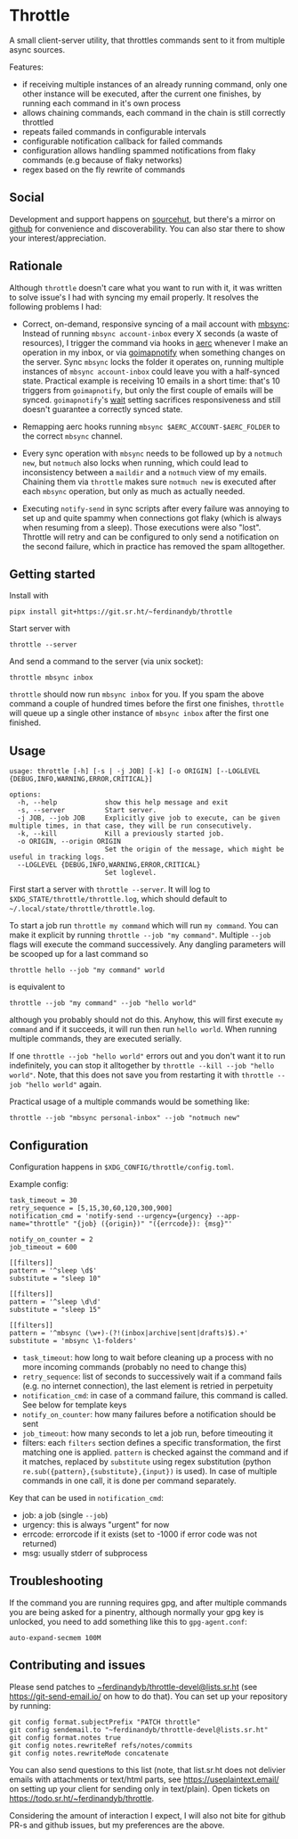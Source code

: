 # Throttle

A small client-server utility, that throttles commands sent to it from multiple
async sources.

Features:

- if receiving multiple instances of an already running command, only one other instance will be executed, after the current one finishes, by running each command in it's own process
- allows chaining commands, each command in the chain is still correctly throttled
- repeats failed commands in configurable intervals
- configurable notification callback for failed commands
- configuration allows handling spammed notifications from flaky commands (e.g because of flaky networks)
- regex based on the fly rewrite of commands

## Social

Development and support happens on
[sourcehut](https://sr.ht/~ferdinandyb/throttle/), but there's a mirror on
[github](https://github.com/ferdinandyb/throttle) for convenience and
discoverability. You can also star there to show your interest/appreciation.

## Rationale

Although `throttle` doesn't care what you want to run with it, it was written
to solve issue's I had with syncing my email properly. It resolves the
following problems I had:

- Correct, on-demand, responsive syncing of a mail account with [mbsync](https://isync.sourceforge.io/):
  Instead of running `mbsync account-inbox` every X seconds (a waste of
  resources), I trigger the command via hooks in [aerc](https://aerc-mail.org/)
  whenever I make an operation in my inbox, or via
  [goimapnotify](https://gitlab.com/shackra/goimapnotify) when something changes
  on the server. Sync `mbsync` locks the folder it operates on, running multiple
  instances of `mbsync account-inbox` could leave you with a half-synced state.
  Practical example is receiving 10 emails in a short time: that's 10 triggers
  from `goimapnotify`, but only the first couple of emails will be synced.
  `goimapnotify`'s [wait](https://gitlab.com/shackra/goimapnotify/-/issues/10)
  setting sacrifices responsiveness and still doesn't guarantee a correctly
  synced state.
- Remapping aerc hooks running `mbsync $AERC_ACCOUNT-$AERC_FOLDER` to the correct `mbsync` channel.
- Every sync operation with `mbsync` needs to be followed up by a `notmuch new`,
  but `notmuch` also locks when running, which could lead to inconsistency
  between a `maildir` and a `notmuch` view of my emails. Chaining them via
  `throttle` makes sure `notmuch new` is executed after each `mbsync` operation,
  but only as much as actually needed.

- Executing `notify-send` in sync scripts after every failure was annoying to
  set up and quite spammy when connections got flaky (which is always when
  resuming from a sleep). Those executions were also "lost". Throttle will
  retry and can be configured to only send a notification on the second
  failure, which in practice has removed the spam alltogether.


## Getting started

Install with

```
pipx install git+https://git.sr.ht/~ferdinandyb/throttle
```

Start server with

```
throttle --server
```

And send a command to the server (via unix socket):

```
throttle mbsync inbox
```

`throttle` should now run `mbsync inbox` for you. If you spam the above command
a couple of hundred times before the first one finishes, `throttle` will queue
up a single other instance of `mbsync inbox` after the first one finished.


## Usage

```
usage: throttle [-h] [-s | -j JOB] [-k] [-o ORIGIN] [--LOGLEVEL {DEBUG,INFO,WARNING,ERROR,CRITICAL}]

options:
  -h, --help            show this help message and exit
  -s, --server          Start server.
  -j JOB, --job JOB     Explicitly give job to execute, can be given multiple times, in that case, they will be run consecutively.
  -k, --kill            Kill a previously started job.
  -o ORIGIN, --origin ORIGIN
                        Set the origin of the message, which might be useful in tracking logs.
  --LOGLEVEL {DEBUG,INFO,WARNING,ERROR,CRITICAL}
                        Set loglevel.
```

First start a server with `throttle --server`. It will log to
`$XDG_STATE/throttle/throttle.log`, which should default to
`~/.local/state/throttle/throttle.log`.

To start a job run `throttle my command` which will run `my command`. You can
make it explicit by running `throttle --job "my command"`. Multiple `--job`
flags will execute the command successively. Any dangling parameters will be
scooped up for a last command so

```
throttle hello --job "my command" world
```

is equivalent to

```
throttle --job "my command" --job "hello world"
```

although you probably should not do this. Anyhow, this will first execute `my
command` and if it succeeds, it will run then run `hello world`. When running
multiple commands, they are executed serially.

If one `throttle --job "hello world"` errors out and you don't want it to run
indefinitely, you can stop it alltogether by `throttle --kill --job "hello
world"`. Note, that this does not save you from restarting it with `throttle
--job "hello world"` again.

Practical usage of a multiple commands would be something like:

```
throttle --job "mbsync personal-inbox" --job "notmuch new"
```

## Configuration

Configuration happens in `$XDG_CONFIG/throttle/config.toml`.

Example config:

```
task_timeout = 30
retry_sequence = [5,15,30,60,120,300,900]
notification_cmd = 'notify-send --urgency={urgency} --app-name="throttle" "{job} ({origin})" "({errcode}): {msg}"'

notify_on_counter = 2
job_timeout = 600

[[filters]]
pattern = '^sleep \d$'
substitute = "sleep 10"

[[filters]]
pattern = '^sleep \d\d'
substitute = "sleep 15"

[[filters]]
pattern = '^mbsync (\w+)-(?!(inbox|archive|sent|drafts)$).+'
substitute = 'mbsync \1-folders'
```

- `task_timeout`: how long to wait before cleaning up a process with no more incoming commands (probably no need to change this)
- `retry_sequence`: list of seconds to successively wait if a command fails (e.g. no internet connection), the last element is retried in perpetuity
- `notification_cmd`: in case of a command failure, this command is called. See below for template keys
- `notify_on_counter`: how many failures before a notification should be sent
- `job_timeout`: how many seconds to let a job run, before timeouting it
- filters: each `filters` section defines a specific transformation, the first matching one is applied. `pattern` is checked against the command and if it matches, replaced by `substitute` using regex substitution (python `re.sub({pattern},{substitute},{input})` is used). In case of multiple commands in one call, it is done per command separately.

Key that can be used in `notification_cmd`:

- job: a job (single `--job`)
- urgency: this is always "urgent" for now
- errcode: errorcode if it exists (set to -1000 if error code was not returned)
- msg: usually stderr of subprocess

## Troubleshooting

If the command you are running requires gpg, and after multiple commands you are being asked for a pinentry, although normally your gpg key is unlocked, you need to add something like this to `gpg-agent.conf`:

```
auto-expand-secmem 100M
```

## Contributing and issues

Please send patches to
[~ferdinandyb/throttle-devel@lists.sr.ht](mailto:~ferdinandyb/throttle-devel@lists.sr.ht)
(see https://git-send-email.io/ on how to do that). You can set up your repository by running:

```
git config format.subjectPrefix "PATCH throttle"
git config sendemail.to "~ferdinandyb/throttle-devel@lists.sr.ht"
git config format.notes true
git config notes.rewriteRef refs/notes/commits
git config notes.rewriteMode concatenate
```

You can also send questions to this list (note, that list.sr.ht does not
delivier emails with attachments or text/html parts, see
https://useplaintext.email/ on setting up your client for sending only in
text/plain). Open tickets on https://todo.sr.ht/~ferdinandyb/throttle.

Considering the amount of interaction I expect, I will also not bite for github
PR-s and github issues, but my preferences are the above.
